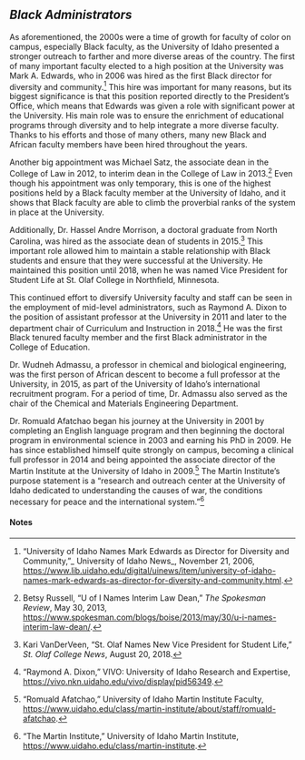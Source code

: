 ## _Black Administrators_ ##

As aforementioned, the 2000s were a time of growth for faculty of color on campus, especially Black faculty, as the University of Idaho presented a stronger outreach to farther and more diverse areas of the country. The first of many important faculty elected to a high position at the University was Mark A. Edwards, who in 2006 was hired as the first Black director for diversity and community.[^170] This hire was important for many reasons, but its biggest significance is that this position reported directly to the President’s Office, which means that Edwards was given a role with significant power at the University. His main role was to ensure the enrichment of educational programs through diversity and to help integrate a more diverse faculty. Thanks to his efforts and those of many others, many new Black and African faculty members have been hired throughout the years. 

Another big appointment was Michael Satz, the associate dean in the College of Law in 2012, to interim dean in the College of Law in 2013.[^171] Even though his appointment was only temporary, this is one of the highest positions held by a Black faculty member at the University of Idaho, and it shows that Black faculty are able to climb the  proverbial ranks of the system in place at the University. 

Additionally, Dr. Hassel Andre Morrison, a doctoral graduate from North Carolina, was hired as the associate dean of students in 2015.[^172] This important role allowed him to maintain a stable relationship with Black students and ensure that they were successful at the University. He maintained this position until 2018, when he was named Vice President for Student Life at St. Olaf College in Northfield, Minnesota. 

This continued effort to diversify University faculty and staff can be seen in the employment of mid-level administrators, such as Raymond A. Dixon to the position of assistant professor at the University in 2011 and later to the department chair of Curriculum and Instruction in 2018.[^173]  He was the first Black tenured faculty member and the first Black administrator in the College of Education. 

Dr. Wudneh Admassu, a professor in chemical and biological engineering, was the first person of African descent to become a full professor at the University, in 2015, as part of the University of Idaho’s international recruitment program. For a period of time, Dr. Admassu also served as the chair of the Chemical and Materials Engineering Department. 

Dr. Romuald Afatchao began his journey at the University in 2001 by completing an English language program and then beginning the doctoral program in environmental science in 2003 and earning his PhD in 2009. He has since established himself quite strongly on campus, becoming a clinical full professor in 2014 and being appointed the associate director of the Martin Institute at the University of Idaho in 2009.[^174] The Martin Institute’s purpose statement is a “research and outreach center at the University of Idaho dedicated to understanding the causes of war, the conditions necessary for peace and the international system.”[^175]


#### Notes ####

[^170]:
     “University of Idaho Names Mark Edwards as Director for Diversity and Community,”_ University of Idaho News_, November 21, 2006, https://www.lib.uidaho.edu/digital/uinews/item/university-of-idaho-names-mark-edwards-as-director-for-diversity-and-community.html.

[^171]:
     Betsy Russell, “U of I Names Interim Law Dean,” _The Spokesman Review_, May 30, 2013, https://www.spokesman.com/blogs/boise/2013/may/30/u-i-names-interim-law-dean/.

[^172]:
     Kari VanDerVeen, “St. Olaf Names New Vice President for Student Life,” _St. Olaf College News_, August 20, 2018.

[^173]:
     “Raymond A. Dixon,” VIVO: University of Idaho Research and Expertise, https://vivo.nkn.uidaho.edu/vivo/display/pid56349.

[^174]:
     “Romuald Afatchao,” University of Idaho Martin Institute Faculty, https://www.uidaho.edu/class/martin-institute/about/staff/romuald-afatchao.

[^175]:
     “The Martin Institute,” University of Idaho Martin Institute, https://www.uidaho.edu/class/martin-institute.